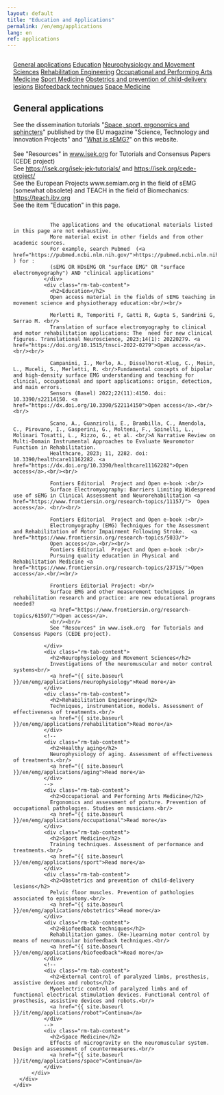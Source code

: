 ```yaml
---
layout: default
title: "Education and Applications"
permalink: /en/emg/applications
lang: en
ref: applications
---
```


<!-- APPLICATIONS -->
<div class="row" style="padding: 1em">
  <div class="container-fluid">
    <div class="row">
      <div class="col-lg-12 col-md-12 col-sm-12 col-xs-12 rm-tab-container">
          <div class="col-lg-3 col-md-3 col-sm-3 col-xs-3 rm-tab-menu">
            <div class="list-group">
              <a href="#" class="list-group-item active">General applications</a>
              <a href="#" class="list-group-item">Education</a>
              <a href="#" class="list-group-item">Neurophysiology and Movement Sciences</a>
              <a href="#" class="list-group-item">Rehabilitation Engineering</a>
              <!--
              <a href="#" class="list-group-item">Healthy aging</a>
              -->
              <a href="#" class="list-group-item">Occupational and Performing Arts Medicine</a>
              <a href="#" class="list-group-item">Sport Medicine</a>
              <a href="#" class="list-group-item">Obstetrics and prevention of child-delivery lesions</a>
              <a href="#" class="list-group-item">Biofeedback techniques</a>
              <!--
              <a href="#" class="list-group-item">External control of paralyzed limbs, prosthesis, assistive devices and robots</a>
              -->
              <a href="#" class="list-group-item">Space Medicine</a>
            </div>
          </div>
          <div class="col-lg-9 col-md-9 col-sm-9 col-xs-9 rm-tab">
              <div class="rm-tab-content active">
                <h2>General applications</h2>
                See the dissemination tutorials "<a href="/assets/pdfs/space_sport_ergonomics_sphincters.pdf">Space, sport, ergonomics and sphincters</a>" published by the EU magazine "Science, Technology and Innovation Projects" and "<a href="/en/emg/what/semg">What is sEMG?</a>" on this website.<br/><br/>
                See "Resources" in <a href="https://www.isek.org">www.isek.org</a> for Tutorials and Consensus Papers (CEDE project)<br/>
                See <a href="https://isek.org/isek-jek-tutorials/">https://isek.org/isek-jek-tutorials/</a>  and  <a href="https://isek.org/cede-project/">https://isek.org/cede-project/</a><br/>
                See the European Projects www.semiam.org in the field of sEMG (somewhat obsolete)
                and TEACH in the field of Biomechanics:  <a href="https://teach.ibv.org">https://teach.ibv.org</a> <br/>
                See the item "Education" in this page.<br/><br/>
                
                The applications and the educational materials listed in this page are not exhaustive.
                More material exist in other fields and from other academic sources. 
                For example, search Pubmed  (<a href="https://pubmed.ncbi.nlm.nih.gov/">https://pubmed.ncbi.nlm.nih.gov/</a> ) for :
                (sEMG OR HDsEMG OR "surface EMG" OR "surface electromyography") AND "clinical applications"
              </div>
              <div class="rm-tab-content">
                <h2>Education</h2>
                Open access material in the fields of sEMG teaching in movement science and physiotherapy education:<br/><br/>
                
                Merletti R, Temporiti F, Gatti R, Gupta S, Sandrini G, Serrao M. <br/>
                Translation of surface electromyography to clinical and motor rehabilitation applications: The  need for new clinical figures. Translational Neuroscience, 2023;14(1): 20220279. <a href="https://doi.org/10.1515/tnsci-2022-0279">Open access</a>.<br/><br/>
                
                Campanini, I., Merlo, A., Disselhorst-Klug, C., Mesin, L., Muceli, S., Merletti, R. <br/>Fundamental concepts of bipolar and high-density surface EMG understanding and teaching for clinical, occupational and sport applications: origin, detection, and main errors. 
                Sensors (Basel) 2022;22(11):4150. doi: 10.3390/s22114150. <a href="https://dx.doi.org/10.3390/S22114150">Open access</a>.<br/><br/>
                
                Scano, A., Guanziroli, E., Brambilla, C., Amendola, C., Pirovano, I., Gasperini, G., Molteni, F., Spinelli, L., Molinari Tosatti, L., Rizzo, G., et al. <br/>A Narrative Review on Multi-Domain Instrumental Approaches to Evaluate Neuromotor Function in Rehabilitation. 
                Healthcare, 2023; 11, 2282. doi: 10.3390/healthcare11162282. <a href="https://dx.doi.org/10.3390/healthcare11162282">Open access</a>.<br/><br/>
                
                Fontiers Editorial  Project and Open e-book :<br/> 
                Surface Electromyography: Barriers Limiting Widespread use of sEMG in Clinical Assessment and Neurorehabilitation <a href="https://www.frontiersin.org/research-topics/11157/">  Open access</a>. <br/><br/>
                
                Fontiers Editorial  Project and Open e-book :<br/> 
                Electromyography (EMG) Techniques for the Assessment and Rehabilitation of Motor Impairment Following Stroke.  <a href="https://www.frontiersin.org/research-topics/5033/"> 
                Open access</a>.<br/><br/>
                Fontiers Editorial  Project and Open e-book :<br/> 
                Pursuing quality education in Physical and Rehabilitation Medicine <a href="https://www.frontiersin.org/research-topics/23715/">Open access</a>.<br/><br/>
                
                Frontiers Editorial Project: <br/>
                Surface EMG and other measurement techniques in rehabilitation research and practice: are new educational programs needed? 
                <a href="https://www.frontiersin.org/research-topics/61597/">Open access</a>. 
                <br/><br/>
                See "Resources" in www.isek.org  for Tutorials and Consensus Papers (CEDE project).
                
              </div>
              <div class="rm-tab-content">
                <h2>Neurophysiology and Movement Sciences</h2>
                Investigations of the neuromuscular and motor control systems<br/>
                <a href="{{ site.baseurl }}/en/emg/applications/neurophysiology">Read more</a>
              </div>
              <div class="rm-tab-content">
                <h2>Rehabilitation Engineering</h2>
                Techniques, instrumentation, models. Assessment of effectiveness of treatments.<br/>
                <a href="{{ site.baseurl }}/en/emg/applications/rehabilitation">Read more</a>
              </div>
              <!--
              <div class="rm-tab-content">
                <h2>Healthy aging</h2>
                Neurophysiology of aging. Assessment of effectiveness of treatments.<br/>
                <a href="{{ site.baseurl }}/en/emg/applications/aging">Read more</a>
              </div>
              -->
              <div class="rm-tab-content">
                <h2>Occupational and Performing Arts Medicine</h2>
                Ergonomics and assessment of posture. Prevention of occupational pathologies. Studies on musicians.<br/>
                <a href="{{ site.baseurl }}/en/emg/applications/occupational">Read more</a>
              </div>
              <div class="rm-tab-content">
                <h2>Sport Medicine</h2>
                Training techniques. Assessment of performance and treatments.<br/>
                <a href="{{ site.baseurl }}/en/emg/applications/sport">Read more</a>
              </div>
              <div class="rm-tab-content">
                <h2>Obstetrics and prevention of child-delivery lesions</h2>
                Pelvic floor muscles. Prevention of pathologies associated to episiotomy.<br/>
                <a href="{{ site.baseurl }}/en/emg/applications/obstetrics">Read more</a>
              </div>
              <div class="rm-tab-content">
                <h2>Biofeedback techniques</h2>
                Rehabilitation games. (Re-)Learning motor control by means of neuromuscular biofeedback techniques.<br/>
                <a href="{{ site.baseurl }}/en/emg/applications/biofeedback">Read more</a>
              </div>
              <!--
              <div class="rm-tab-content">
                <h2>External control of paralyzed limbs, prosthesis, assistive devices and robots</h2>
                Myoelectric control of paralyzed limbs and of functional electrical stimulation devices. Functional control of prosthesis, assistive devices and robots.<br/>
                <a href="{{ site.baseurl }}/it/emg/applications/robot">Continua</a>
              </div>
              -->
              <div class="rm-tab-content">
                <h2>Space Medicine</h2>
                Effects of microgravity on the neuromuscular system. Design and assessment of countermeasures.<br/>
                <a href="{{ site.baseurl }}/it/emg/applications/space">Continua</a>
              </div>
          </div>
      </div>
    </div>
  </div>
</div>